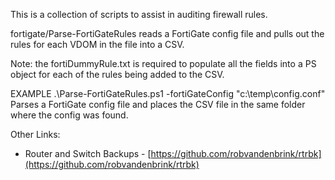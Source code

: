 This is a collection of scripts to assist in auditing firewall rules.

fortigate/Parse-FortiGateRules reads a FortiGate config file and pulls out the rules for each VDOM in the file into a CSV. 

Note: the fortiDummyRule.txt is required to populate all the fields into a PS object for each of the rules being added to the CSV. 

EXAMPLE 
.\Parse-FortiGateRules.ps1 -fortiGateConfig "c:\temp\config.conf" 
Parses a FortiGate config file and places the CSV file in the same folder where the config was found. 

Other Links:
* Router and Switch Backups - [https://github.com/robvandenbrink/rtrbk](https://github.com/robvandenbrink/rtrbk)